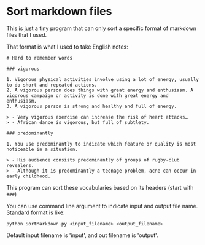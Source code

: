# Sort markdown files

This is just a tiny program that can only sort a specific format of markdown files that I used.

That format is what I used to take English notes:

    # Hard to remember words
    
    ### vigorous
    
    1. Vigorous physical activities involve using a lot of energy, usually to do short and repeated actions.
    2. A vigorous person does things with great energy and enthusiasm. A vigorous campaign or activity is done with great energy and enthusiasm.
    3. A vigorous person is strong and healthy and full of energy.
    
    > - Very vigorous exercise can increase the risk of heart attacks…
    > - African dance is vigorous, but full of subtlety.
    
    ### predominantly
    
    1. You use predominantly to indicate which feature or quality is most noticeable in a situation.
    
    > - His audience consists predominantly of groups of rugby-club revealers.
    > - Although it is predominantly a teenage problem, acne can occur in early childhood…
    
This program can sort these vocabularies based on its headers (start with `###`)

You can use command line argument to indicate input and output file name. Standard format is like:

    python SortMarkdown.py <input_filename> <output_filename>

Default input filename is 'input', and out filename is 'output'.